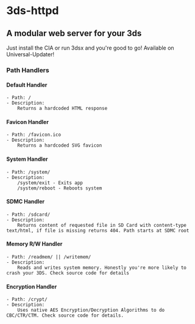 # 3ds-httpd
## A modular web server for your 3ds
Just install the CIA or run 3dsx and you're good to go!
Available on Universal-Updater!
### Path Handlers
#### Default Handler  
	- Path: /  
	- Description:  
		Returns a hardcoded HTML response  
#### Favicon Handler  
	- Path: /favicon.ico  
	- Description:  
		Returns a hardcoded SVG favicon  
#### System Handler  
	- Path: /system/  
	- Description:  
		/system/exit - Exits app  
		/system/reboot - Reboots system  
#### SDMC Handler  
	- Path: /sdcard/  
	- Description:  
		Returns content of requested file in SD Card with content-type text/html, if file is missing returns 404. Path starts at SDMC root  
#### Memory R/W Handler  
	- Path: /readmem/ || /writemem/  
	- Description:  
		Reads and writes system memory. Honestly you're more likely to crash your 3DS. Check source code for details  
#### Encryption Handler  
	- Path: /crypt/  
	- Description:  
		Uses native AES Encryption/Decryption Algorithms to do CBC/CTR/CTM. Check source code for details.  
